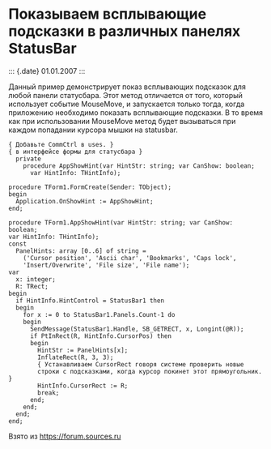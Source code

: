 Показываем всплывающие подсказки в различных панелях StatusBar
==============================================================

::: {.date}
01.01.2007
:::

Данный пример демонстрирует показ всплывающих подсказок для любой панели
статусбара. Этот метод отличается от того, который использует событие
MouseMove, и запускается только тогда, когда приложению необходимо
показать всплывающие подсказки. В то время как при использовании
MouseMove метод будет вызываться при каждом попадании курсора мышки на
statusbar.

    { Добавьте CommCtrl в uses. }
    { в интерфейсе формы для статусбара } 
      private 
        procedure AppShowHint(var HintStr: string; var CanShow: boolean; 
          var HintInfo: THintInfo);
     
    procedure TForm1.FormCreate(Sender: TObject); 
    begin 
      Application.OnShowHint := AppShowHint; 
    end;
     
    procedure TForm1.AppShowHint(var HintStr: string; var CanShow: boolean; 
    var HintInfo: THintInfo); 
    const 
      PanelHints: array [0..6] of string = 
        ('Cursor position', 'Ascii char', 'Bookmarks', 'Caps lock', 
        'Insert/Overwrite', 'File size', 'File name');
    var 
      x: integer; 
      R: TRect; 
    begin 
      if HintInfo.HintControl = StatusBar1 then 
      begin 
        for x := 0 to StatusBar1.Panels.Count-1 do 
        begin 
          SendMessage(StatusBar1.Handle, SB_GETRECT, x, Longint(@R)); 
          if PtInRect(R, HintInfo.CursorPos) then 
          begin 
            HintStr := PanelHints[x]; 
            InflateRect(R, 3, 3);
            { Устанавливаем CursorRect говоря системе проверить новые
            строки с подсказками, когда курсор покинет этот прямоугольник. } 
            HintInfo.CursorRect := R; 
            break; 
          end; 
        end; 
      end; 
    end;

Взято из <https://forum.sources.ru>
